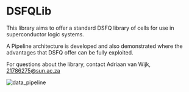 # DSFQLib
This library aims to offer a standard DSFQ library of cells for use in superconductor logic systems.

A Pipeline architecture is developed and also demonstrated where the advantages that DSFQ offer can be fully exploited.


For questions about the library, contact Adriaan van Wijk, 21786275@sun.ac.za

![data_pipeline](https://user-images.githubusercontent.com/48274045/158791107-b167d8cc-780a-45b9-b5a7-13355c956a76.png)


